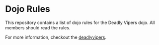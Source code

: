 Dojo Rules
==========

This repository contains a list of dojo rules for the Deadly Vipers dojo. All members should read the rules.

For more information, checkout the [deadlyvipers](https://github.com/deadlyvipers).


